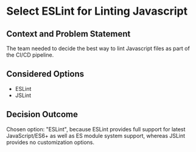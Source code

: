 # Select ESLint for Linting Javascript

## Context and Problem Statement

The team needed to decide the best way to lint Javascript files as part of the CI/CD pipeline.
## Considered Options

* ESLint
* JSLint

## Decision Outcome

Chosen option: "ESLint", because ESLint provides full support for latest JavaScript/ES6+ as well as ES module system support, whereas JSLint provides no customization options.
